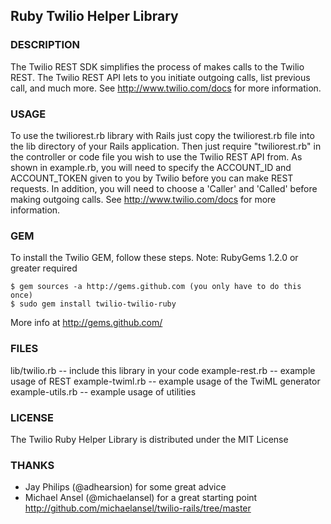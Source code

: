## Ruby Twilio Helper Library

### DESCRIPTION
The Twilio REST SDK simplifies the process of makes calls to the Twilio REST.
The Twilio REST API lets to you initiate outgoing calls, list previous call,
and much more.  See http://www.twilio.com/docs for more information.

### USAGE
To use the twiliorest.rb library with Rails just copy the twiliorest.rb file
into the lib directory of your Rails application. Then just require
"twiliorest.rb" in the controller or code file you wish to use the Twilio REST
API from. As shown in example.rb, you will need to specify the ACCOUNT_ID and
ACCOUNT_TOKEN given to you by Twilio before you can make REST requests. In
addition, you will need to choose a 'Caller' and 'Called' before making
outgoing calls. See http://www.twilio.com/docs for more information.

### GEM
To install the Twilio GEM, follow these steps. Note: RubyGems 1.2.0 or greater required

    $ gem sources -a http://gems.github.com (you only have to do this once)
    $ sudo gem install twilio-twilio-ruby
    
More info at <http://gems.github.com/>


### FILES
lib/twilio.rb -- include this library in your code
example-rest.rb -- example usage of REST
example-twiml.rb -- example usage of the TwiML generator
example-utils.rb -- example usage of utilities

### LICENSE
The Twilio Ruby Helper Library is distributed under the MIT License

### THANKS
 * Jay Philips (@adhearsion) for some great advice
 * Michael Ansel (@michaelansel) for a great starting point <http://github.com/michaelansel/twilio-rails/tree/master>